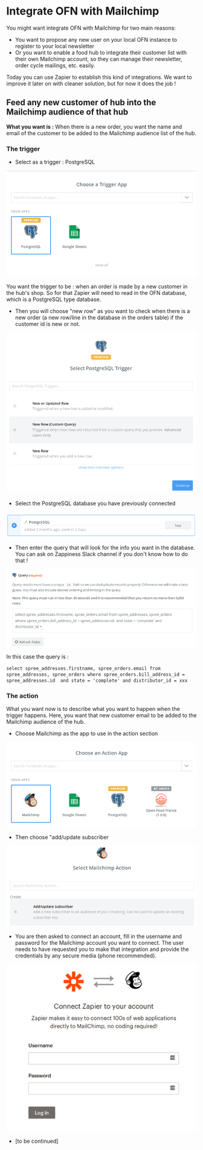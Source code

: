 # Integrate OFN with Mailchimp

You might want integrate OFN with Mailchimp for two main reasons:

* You want to propose any new user on your local OFN instance to register to your local newsletter
* Or you want to enable a food hub to integrate their customer list with their own Mailchimp account, so they can manage their newsletter, order cycle mailings, etc. easily.

Today you can use Zapier to establish this kind of integrations. We want to improve it later on with cleaner solution, but for now it does the job !

## Feed any new customer of hub into the Mailchimp audience of that hub

**What you want is :** When there is a new order, you want the name and email of the customer to be added to the Mailchimp audience list of the hub.

### The trigger

* Select as a trigger : PostgreSQL

![](../.gitbook/assets/capture-du-2019-05-28-18-01-37.png)

You want the trigger to be : when an order is made by a new customer in the hub's shop. So for that Zapier will need to read in the OFN database, which is a PostgreSQL type database.

* Then you will choose "new row" as you want to check when there is a new order \(a new row/line in the database in the orders table\) if the customer id is new or not.

![](../.gitbook/assets/capture-du-2019-05-28-18-02-26.png)

* Select the PostgreSQL database you have previously connected

![](../.gitbook/assets/capture-du-2019-05-28-18-04-01.png)

* Then enter the query that will look for the info you want in the database. You can ask on Zappiness Slack channel if you don't know how to do that !

![](../.gitbook/assets/capture-du-2019-05-28-18-05-38.png)

In this case the query is : 

```text
select spree_addresses.firstname, spree_orders.email from spree_addresses, spree_orders where spree_orders.bill_address_id = spree_addresses.id  and state = 'complete' and distributor_id = xxx

```

### The action

What you want now is to describe what you want to happen when the trigger happens. Here, you want that new customer email to be added to the Mailchimp audience of the hub.

* Choose Mailchimp as the app to use in the action section

![](../.gitbook/assets/capture-du-2019-05-28-18-25-07.png)

* Then choose "add/update subscriber

![](../.gitbook/assets/capture-du-2019-05-28-18-23-47.png)

* You are then asked to connect an account, fill in the username and password for the Mailchimp account you want to connect. The user needs to have requested you to make that integration and provide the credentials by any secure media \(phone recommended\).

![](../.gitbook/assets/capture-du-2019-05-28-18-26-53.png)

* \[to be continued\]



